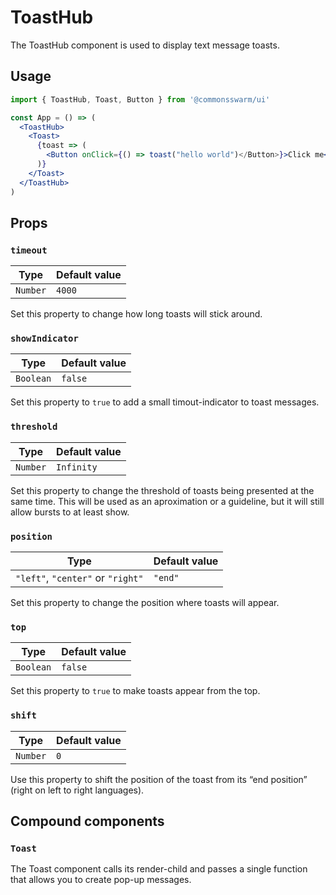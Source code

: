 # ToastHub

The ToastHub component is used to display text message toasts.

## Usage

```jsx
import { ToastHub, Toast, Button } from '@commonsswarm/ui'

const App = () => (
  <ToastHub>
    <Toast>
      {toast => (
        <Button onClick={() => toast("hello world")</Button>}>Click me</Button>
      )}
    </Toast>
  </ToastHub>
)
```

## Props

### `timeout`

| Type     | Default value |
| -------- | ------------- |
| `Number` | `4000`        |

Set this property to change how long toasts will stick around.

### `showIndicator`

| Type      | Default value |
| --------- | ------------- |
| `Boolean` | `false`       |

Set this property to `true` to add a small timout-indicator to toast messages.

### `threshold`

| Type     | Default value |
| -------- | ------------- |
| `Number` | `Infinity`    |

Set this property to change the threshold of toasts being presented at the same time. This will be used as an aproximation or a guideline, but it will still allow bursts to at least show.

### `position`

| Type                              | Default value |
| --------------------------------- | ------------- |
| `"left"`, `"center"` or `"right"` | `"end"`       |

Set this property to change the position where toasts will appear.

### `top`

| Type      | Default value |
| --------- | ------------- |
| `Boolean` | `false`       |

Set this property to `true` to make toasts appear from the top.

### `shift`

| Type     | Default value |
| -------- | ------------- |
| `Number` | `0`           |

Use this property to shift the position of the toast from its “end position” (right on left to right languages).

## Compound components

### `Toast`

The Toast component calls its render-child and passes a single function that allows you to create pop-up messages.
